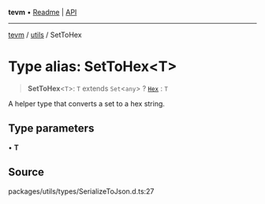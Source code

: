 **tevm** • [Readme](../../README.md) \| [API](../../modules.md)

***

[tevm](../../README.md) / [utils](../README.md) / SetToHex

# Type alias: SetToHex\<T\>

> **SetToHex**\<`T`\>: `T` extends `Set`\<`any`\> ? [`Hex`](../../index/type-aliases/Hex.md) : `T`

A helper type that converts a set to a hex string.

## Type parameters

• **T**

## Source

packages/utils/types/SerializeToJson.d.ts:27
